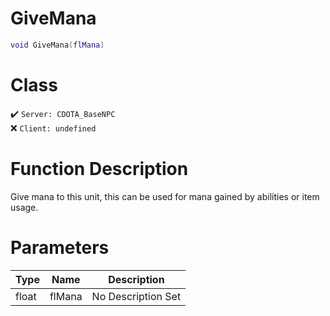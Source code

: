 # GiveMana
```lua
void GiveMana(flMana)
```
# Class
✔️ `Server: CDOTA_BaseNPC`  
❌ `Client: undefined`  

# Function Description
Give mana to this unit, this can be used for mana gained by abilities or item usage.
# Parameters
Type|Name|Description
--|--|--
float|flMana|No Description Set
